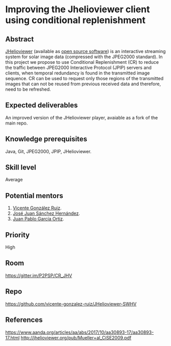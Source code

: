 # Improving the Jhelioviewer client using conditional replenishment

## Abstract

[JHelioviewer](https://www.jhelioviewer.org/) (available as [open source software](https://github.com/Helioviewer-Project/JHelioviewer-SWHV)) is an interactive streaming system for solar image data (compressed with the JPEG2000 standard). In this project we propose to use Conditional Replenishment (CR) to reduce the traffic between JPEG2000 Interactive Protocol (JPIP) servers and clients, when temporal redundancy is found in the transmitted image sequence. CR can be used to request only those regions of the transmitted images that can not be reused from previous received data and therefore, need to be refreshed.

## Expected deliverables

An improved version of the JHelioviewer player, avaiable as a fork of the main repo.

## Knowledge prerequisites

Java, Git, JPEG2000, JPIP, JHelioviewer.

## Skill level

Average

## Potential mentors

1. [Vicente González Ruiz](https://w3.ual.es/~vruiz/Investigacion/index.html).
2. [José Juan Sánchez Hernández](https://josejuansanchez.org/).
3. [Juan Pablo García Ortiz](http://www.hpca.ual.es/~jportiz/).

## Priority

High

## Room

https://gitter.im/P2PSP/CR_JHV

## Repo

https://github.com/vicente-gonzalez-ruiz/JHelioviewer-SWHV

## References

https://www.aanda.org/articles/aa/abs/2017/10/aa30893-17/aa30893-17.html
http://jhelioviewer.org/pub/Mueller+al_CiSE2009.pdf

